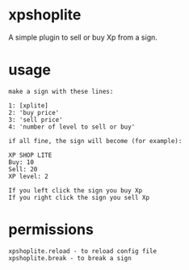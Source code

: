 # xpshoplite

A simple plugin to sell or buy Xp from a sign.

# usage

```
make a sign with these lines:

1: [xplite]
2: 'buy price'
3: 'sell price'
4: 'number of level to sell or buy'

if all fine, the sign will become (for example):

XP SHOP LITE
Buy: 10
Sell: 20
XP level: 2

If you left click the sign you buy Xp
If you right click the sign you sell Xp
```

# permissions

```
xpshoplite.reload - to reload config file
xpshoplite.break - to break a sign
```